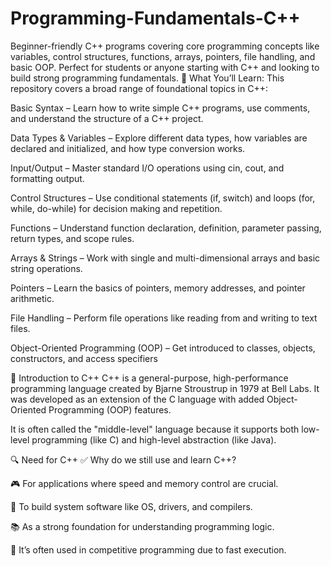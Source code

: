 # Programming-Fundamentals-C++
Beginner-friendly C++ programs covering core programming concepts like variables, control structures, functions, arrays, pointers, file handling, and basic OOP. Perfect for students or anyone starting with C++ and looking to build strong programming fundamentals.
🔹 What You’ll Learn:
This repository covers a broad range of foundational topics in C++:

Basic Syntax – Learn how to write simple C++ programs, use comments, and understand the structure of a C++ project.

Data Types & Variables – Explore different data types, how variables are declared and initialized, and how type conversion works.

Input/Output – Master standard I/O operations using cin, cout, and formatting output.

Control Structures – Use conditional statements (if, switch) and loops (for, while, do-while) for decision making and repetition.

Functions – Understand function declaration, definition, parameter passing, return types, and scope rules.

Arrays & Strings – Work with single and multi-dimensional arrays and basic string operations.

Pointers – Learn the basics of pointers, memory addresses, and pointer arithmetic.

File Handling – Perform file operations like reading from and writing to text files.

Object-Oriented Programming (OOP) – Get introduced to classes, objects, constructors, and access specifiers


🧠 Introduction to C++
C++ is a general-purpose, high-performance programming language created by Bjarne Stroustrup in 1979 at Bell Labs. It was developed as an extension of the C language with added Object-Oriented Programming (OOP) features.

It is often called the "middle-level" language because it supports both low-level programming (like C) and high-level abstraction (like Java).

🔍 Need for C++
✅ Why do we still use and learn C++?

🎮 For applications where speed and memory control are crucial.

🧰 To build system software like OS, drivers, and compilers.

📚 As a strong foundation for understanding programming logic.

🧱 It’s often used in competitive programming due to fast execution.
 <img src="https://media.licdn.com/dms/image/v2/D5612AQE03WW0tnU2wg/article-cover_image-shrink_600_2000/article-cover_image-shrink_600_2000/0/1675014214058?e=2147483647&v=beta&t=ruspsL2Uk5GJzvBiz-cPI3656BwKEcMtAcDzTWs8Ato](https://www.baltana.com/files/wallpapers-8/Computer-Coding-HQ-Background-Wallpaper-24753.jpg)](https://www.reddit.com/media?url=https%3A%2F%2Fpreview.redd.it%2Fn93k6oc2wab71.png%3Fwidth%3D1080%26crop%3Dsmart%26auto%3Dwebp%26s%3Dbd9b22d19ef8aead5d8b625960e6cce209aa8733)" alt="">

                   
